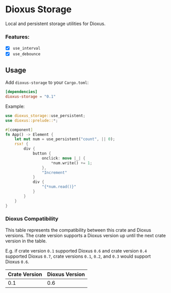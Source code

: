 # Dioxus Storage
Local and persistent storage utilities for Dioxus.

### Features:
- [x] `use_interval`
- [x] `use_debounce`

## Usage
Add `dioxus-storage` to your `Cargo.toml`:
```toml
[dependencies]
dioxus-storage = "0.1"
```

Example:
```rs
use dioxus_storage::use_persistent;
use dioxus::prelude::*;

#[component]
fn App() -> Element {
    let mut num = use_persistent("count", || 0);
    rsx! {
        div {
            button {
                onclick: move |_| {
                    *num.write() += 1;
                },
                "Increment"
            }
            div {
                "{*num.read()}"
            }
        }
    }
}
```

### Dioxus Compatibility
This table represents the compatibility between this crate and Dioxus versions.
The crate version supports a Dioxus version up until the next crate version in the table.

E.g. if crate version `0.1` supported Dioxus `0.6` and crate version `0.4` supported Dioxus `0.7`, crate versions `0.1`, `0.2`, and `0.3` would support Dioxus `0.6`.

| Crate Version | Dioxus Version |
| ------------- | -------------- |
| 0.1           | 0.6            |